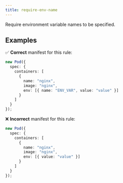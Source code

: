 ```yaml
---
title: require-env-name
---
```


Require environment variable names to be specified.

## Examples

✅ **Correct** manifest for this rule:

```ts
new Pod({
  spec: {
    containers: [
      {
        name: "nginx",
        image: "nginx",
        env: [{ name: "ENV_VAR", value: "value" }]
      }
    ]
  }
});
```

❌ **Incorrect** manifest for this rule:

```ts
new Pod({
  spec: {
    containers: [
      {
        name: "nginx",
        image: "nginx",
        env: [{ value: "value" }]
      }
    ]
  }
});
```
